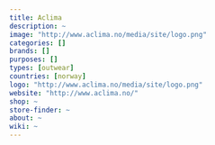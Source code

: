 ```yaml
---
title: Aclima
description: ~
image: "http://www.aclima.no/media/site/logo.png"
categories: []
brands: []
purposes: []
types: [outwear]
countries: [norway]
logo: "http://www.aclima.no/media/site/logo.png"
website: "http://www.aclima.no/"
shop: ~
store-finder: ~
about: ~
wiki: ~
---
```

